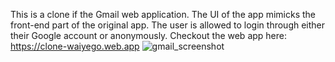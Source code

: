 This is a clone if the Gmail web application. The UI of the app mimicks the front-end part of the original app. 
The user is allowed to login through either their Google account or anonymously.
Checkout the web app here: https://clone-waiyego.web.app
![gmail_screenshot](https://user-images.githubusercontent.com/77775666/129475790-1b421f5c-7cfc-411d-8d3d-7c3e321694cf.PNG)
